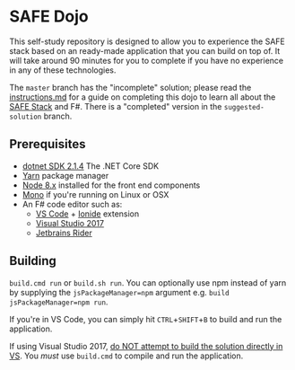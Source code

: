 # SAFE Dojo

This self-study repository is designed to allow you to experience the SAFE stack based on an ready-made application that you can build on top of. It will take around 90 minutes for you to complete if you have no experience in any of these technologies.

The `master` branch has the "incomplete" solution; please read the [instructions.md](Instructions.md) for a guide on completing this dojo to learn all about the [SAFE Stack](https://safe-stack.github.io/) and F#. There is a "completed" version in the `suggested-solution` branch.

## Prerequisites

* [dotnet SDK 2.1.4](https://github.com/dotnet/cli/releases/tag/v2.1.4) The .NET Core SDK
* [Yarn](https://yarnpkg.com/lang/en/docs/install/) package manager
* [Node 8.x](https://nodejs.org/en/download/) installed for the front end components
* [Mono](https://www.mono-project.com/docs/getting-started/install/) if you're running on Linux or OSX
* An F# code editor such as:
   * [VS Code](https://code.visualstudio.com/) + [Ionide](https://github.com/ionide/ionide-vscode-fsharp) extension
   * [Visual Studio 2017](https://www.visualstudio.com/downloads/)
   * [Jetbrains Rider](https://www.jetbrains.com/rider/)

## Building
`build.cmd run` or `build.sh run`. You can optionally use npm instead of yarn by supplying the `jsPackageManager=npm` argument e.g. `build jsPackageManager=npm run`.

If you're in VS Code, you can simply hit `CTRL`+`SHIFT`+`B` to build and run the application.

If using Visual Studio 2017, [do NOT attempt to build the solution directly in VS](https://github.com/CompositionalIT/SAFE-Dojo/issues/24). You *must* use `build.cmd` to compile and run the application.


